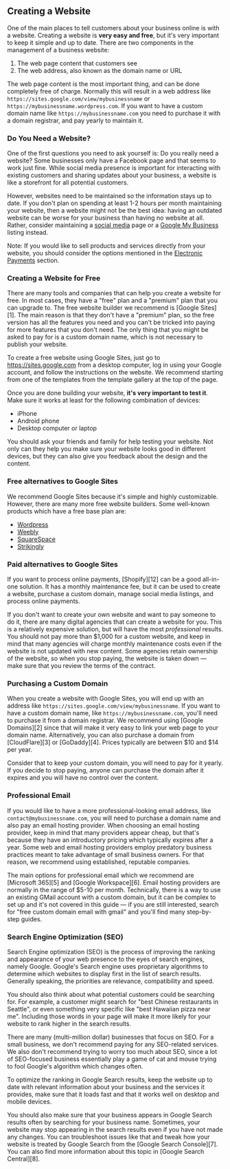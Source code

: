## Creating a Website <a name="creating-a-website"></a>

One of the main places to tell customers about your business online is with a website. Creating a
website is **very easy and free**, but it's very important to keep it simple and up to date. There
are two components in the management of a business website:

1. The web page content that customers see
1. The web address, also known as the domain name or URL

The web page content is the most important thing, and can be done completely free of charge.
Normally this will result in a web address like `https://sites.google.com/view/mybusinessname` or
`https://mybusinessname.wordpress.com`. If you want to have a custom domain name like
`https://mybusinessname.com` you need to purchase it with a domain registrar, and pay yearly to
maintain it.


### Do You Need a Website?

One of the first questions you need to ask yourself is: Do you really need a website? Some
businesses only have a Facebook page and that seems to work just fine. While social media presence
is important for interacting with existing customers and sharing updates about your business, a
website is like a storefront for all potential customers.

However, websites need to be maintained so the information stays up to date. If you don't plan on
spending at least 1-2 hours per month maintaining your website, then a website might not be the best
idea: having an outdated website can be worse for your business than having no website at all.
Rather, consider maintaining a [social media](#social-media) page or a
[Google My Business](#google-my-business) listing instead.

Note: If you would like to sell products and services directly from your website, you should
consider the options mentioned in the [Electronic Payments](#electronic-payments) section.


### Creating a Website for Free

There are many tools and companies that can help you create a website for free. In most cases, they
have a "free" plan and a "premium" plan that you can upgrade to. The free website builder we
recommend is [Google Sites][1]. The main reason is that they don't have a "premium" plan, so the
free version has all the features you need and you can't be tricked into paying for more features
that you don't need. The only thing that you might be asked to pay for is a custom domain name,
which is not necessary to publish your website.

To create a free website using Google Sites, just go to <https://sites.google.com> from a desktop
computer, log in using your Google account, and follow the instructions on the website. We recommend
starting from one of the templates from the template gallery at the top of the page.

Once you are done building your website, **it's very important to test it**. Make sure it works at
least for the following combination of devices:

* iPhone
* Android phone
* Desktop computer or laptop

You should ask your friends and family for help testing your website. Not only can they help you
make sure your website looks good in different devices, but they can also give you feedback about
the design and the content.


### Free alternatives to Google Sites

We recommend Google Sites because it's simple and highly customizable. However, there are many more
free website builders. Some well-known products which have a free base plan are:

* [Wordpress](https://wordpress.com)
* [Weebly](https://weebly.com)
* [SquareSpace](https://squarespace.com)
* [Strikingly](https://strikingly.com)


### Paid alternatives to Google Sites

If you want to process online payments, [Shopify][12] can be a good all-in-one solution. It has a
monthly maintenance fee, but it can be used to create a website, purchase a custom domain, manage
social media listings, and process online payments.

If you don't want to create your own website and want to pay someone to do it, there are many
digital agencies that can create a website for you. This is a relatively expensive solution, but
will have the most *professional* results. You should not pay more than $1,000 for a custom
website, and keep in mind that many agencies will charge monthly maintenance costs even if the
website is not updated with new content. Some agencies retain ownership of the website, so when you
stop paying, the website is taken down — make sure that you review the terms of the contract.


### Purchasing a Custom Domain

When you create a website with Google Sites, you will end up with an address like
`https://sites.google.com/view/mybusinessname`. If you want to have a custom domain name, like
`https://mybusinessname.com`, you'll need to purchase it from a domain registrar. We recommend using
[Google Domains][2] since that will make it very easy to link your web page to your domain name.
Alternatively, you can also purchase a domain from [CloudFlare][3] or [GoDaddy][4]. Prices typically
are between $10 and $14 per year.

Consider that to keep your custom domain, you will need to pay for it yearly. If you decide to stop
paying, anyone can purchase the domain after it expires and you will have no control over the
content.


### Professional Email

If you would like to have a more professional-looking email address,
like `contact@mybusinessname.com`, you will need to purchase a domain name and also pay an email
hosting provider. When choosing an email hosting provider, keep in mind that many providers appear
cheap, but that's because they have an introductory pricing which typically expires after a year.
Some web and email hosting providers employ predatory business practices meant to take advantage of
small business owners. For that reason, we recommend using established, reputable companies.

The main options for professional email which we recommend are [Microsoft 365][5] and
[Google Workspace][6]. Email hosting providers are normally in the range of $5-10 per month.
Technically, there is a way to use an existing GMail account with a custom domain, but it can be
complex to set up and it's not covered in this guide — if you are still interested, search for "free
custom domain email with gmail" and you'll find many step-by-step guides.


### Search Engine Optimization (SEO)

Search Engine optimization (SEO) is the process of improving the ranking and appearance of your web
presence to the eyes of search engines, namely Google. Google's Search engine uses proprietary
algorithms to determine which websites to display first in the list of search results. Generally
speaking, the priorities are relevance, compatibility and speed.

You should also think about what potential customers could be searching for. For example, a customer
might search for "best Chinese restaurants in Seattle", or even something very specific like "best
Hawaiian pizza near me". Including those words in your page will make it more likely for your
website to rank higher in the search results.

There are many (multi-million dollar) businesses that focus on SEO. For a small business, we don't
recommend paying for any SEO-related services. We also don't recommend trying to worry too much
about SEO, since a lot of SEO-focused business essentially play a game of cat and mouse trying to
fool Google's algorithm which changes often.

To optimize the ranking in Google Search results, keep the website up to date with relevant
information about your business and the services it provides, make sure that it loads fast and that
it works well on desktop and mobile devices.

You should also make sure that your business appears in Google Search results often by searching for
your business name. Sometimes, your website may stop appearing in the search results even if you
have not made any changes. You can troubleshoot issues like that and tweak how your website is
treated by Google Search from the [Google Search Console][7]. You can also find more information
about this topic in [Google Search Central][8].
